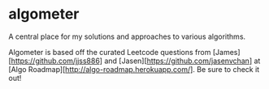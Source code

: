# algometer
A central place for my solutions and approaches to various algorithms.

Algometer is based off the curated Leetcode questions from [James][https://github.com/jjss886] and [Jasen][https://github.com/jasenvchan] at [Algo Roadmap][http://algo-roadmap.herokuapp.com/]. Be sure to check it out!
